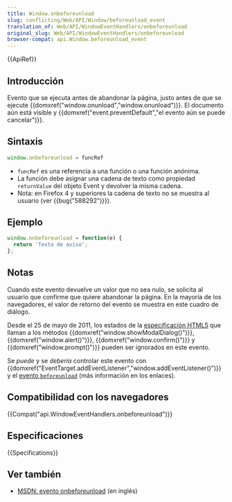 ```yaml
---
title: Window.onbeforeunload
slug: conflicting/Web/API/Window/beforeunload_event
translation_of: Web/API/WindowEventHandlers/onbeforeunload
original_slug: Web/API/WindowEventHandlers/onbeforeunload
browser-compat: api.Window.beforeunload_event
---
```


{{ApiRef}}

## Introducción

Evento que se ejecuta antes de abandonar la página, justo antes de que se ejecute {{domxref("window.onunload","window.onunload")}}. El documento aún está visible y {{domxref("event.preventDefault","el evento aún se puede cancelar")}}.

## Sintaxis

```js
window.onbeforeunload = funcRef
```

- `funcRef` es una referencia a una función o una función anónima.
- La función debe asignar una cadena de texto como propiedad `returnValue` del objeto Event y devolver la misma cadena.
- Nota: en Firefox 4 y superiores la cadena de texto no se muestra al usuario (ver {{bug("588292")}}).

## Ejemplo

```js
window.onbeforeunload = function(e) {
  return 'Texto de aviso';
};
```

## Notas

Cuando este evento devuelve un valor que no sea nulo, se solicita al usuario que confirme que quiere abandonar la página. En la mayoría de los navegadores, el valor de retorno del evento se muestra en este cuadro de diálogo.

Desde el 25 de mayo de 2011, los estados de la [especificación HTML5](http://www.w3.org/TR/html5-diff/#changes-2011-05-25) que llaman a los métodos {{domxref("window.showModalDialog()")}}, {{domxref("window.alert()")}}, {{domxref("window.confirm()")}} y {{domxref("window.prompt()")}} pueden ser ignorados en este evento.

Se _puede_ y se _debería_ controlar este evento con {{domxref("EventTarget.addEventListener","window.addEventListener()")}} y el [evento `beforeunload`](/es/docs/Mozilla_event_reference/beforeunload) (más información en los enlaces).

## Compatibilidad con los navegadores

{{Compat("api.WindowEventHandlers.onbeforeunload")}}

## Especificaciones

{{Specifications}}

## Ver también

- [MSDN: evento onbeforeunload](<http://msdn.microsoft.com/en-us/library/ms536907(VS.85).aspx>) (en inglés)
